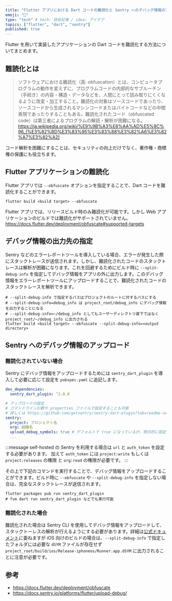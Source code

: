 ```yaml
---
title: "Flutter アプリにおける Dart コードの難読化と Sentry へのデバッグ情報のアップロード"
emoji: "👀"
type: "tech" # tech: 技術記事 / idea: アイデア
topics: ["flutter", "dart", "sentry"]
published: true
---
```


Flutter を用いて実装したアプリケーションの Dart コードを難読化する方法についてまとめます。

## 難読化とは

>ソフトウェアにおける難読化（英: obfuscation）とは、コンピュータプログラムの動作を変えずに、プログラムコードの内部的なサブルーチン（手続き）の内容・構造・データなどを、人間にとって読み取りにくくなるように改変・加工すること。難読化の対象はソースコードであったり、ソースコードから生成されるマシンコードまたはバイトコードなどの中間表現であったりすることもある。難読化されたコード（obfuscated code）は第三者によるプログラムの解読・解析が困難になる。
<https://ja.wikipedia.org/wiki/%E9%9B%A3%E8%AA%AD%E5%8C%96_(%E3%82%BD%E3%83%95%E3%83%88%E3%82%A6%E3%82%A7%E3%82%A2)>

コード解析を困難にすることは、セキュリティの向上だけでなく、著作権・商標権の保護にも役立ちます。

## Flutter アプリケーションの難読化

Flutter アプリでは `--obfuscate` オプションを指定することで、Dart コードを難読化することができます。

```shell
flutter build <build target> --obfuscate
```

Flutter アプリでは、リリースビルド時のみ難読化が可能です。しかし Web アプリケーションのビルドでは難読化がサポートされていません。
<https://docs.flutter.dev/deployment/obfuscate#supported-targets>

## デバッグ情報の出力先の指定

Sentry などのエラーレポートツールを導入している場合、エラーが発生した際にスタックトレースが送信されます。しかし、難読化されたコードのスタックトレースは解析が困難になります。これを回避するためにビルド時に `--split-debug-info` を指定してデバッグ情報をアプリの外に出力します。このデバッグ情報をエラーレポートツールにアップロードすることで、難読化されたコードのスタックトレースを解析できます。

```shell
# --split-debug-info で指定するパスはプロジェクトのルートに対するパスにする
# --split-debug-info=debug_info は project_root/debug_info にデバッグ情報を出力することになる
# --split-debug-info=~/debug_info としてもユーザーディレクトリ直下ではなく project_root/~/debug_info に出力される
flutter build <build target> --obfuscate --split-debug-info=<output directory>
```

## Sentry へのデバッグ情報のアップロード

### 難読化されていない場合

Sentry にデバッグ情報をアップロードするためには `sentry_dart_plugin` を導入して必要に応じて設定を `pubspec.yaml` に追記します。

```yaml
dev_dependencies:
  sentry_dart_plugin: ^2.0.0

# アップロードの設定
# コマンドライン引数や properties ファイルで設定することも可能
# 詳しくは https://github.com/getsentry/sentry-dart-plugin?tab=readme-ov-file#configuration-optional を参照
sentry:
  project: プロジェクト名
  org: 組織名
  upload_debug_symbols: true # デフォルトで true になっているが、明示的に設定することも可能
  ...
```

:::message
self-hosted の Sentry を利用する場合は `url` と `auth_token` を設定する必要があります。
加えて `auth_token` には `project:write` もしくは `project:releases` の権限 と `org:read` の権限が必要です。
:::

その上で下記のコマンドを実行することで、デバッグ情報をアップロードすることができます。ビルド時に `--obfuscate` や `--split-debug-info` を指定しない場合は、完全なスタックトレースが送信されます。

```shell
flutter packages pub run sentry_dart_plugin
# fvm dart run sentry_dart_plugin などでも実行可能
```

### 難読化された場合

難読化された場合は Sentry CLI を使用してデバッグ情報をアップロードして、スタックトーレスの解析が行えるようにする必要があります。詳細は[公式ドキュメント](https://docs.sentry.io/platforms/flutter/upload-debug/#manually-upload-debug-symbols)に委ねますが iOS 向けのビルドの場合は、`--split-debug-info` で指定したフォルダには必要な `dSYM` ファイルが存在せず `project_root/build/ios/Release-iphoneos/Runner.app.dSYM` に出力されることに注意が必要です。

## 参考

- <https://docs.flutter.dev/deployment/obfuscate>
- <https://docs.sentry.io/platforms/flutter/upload-debug/>
